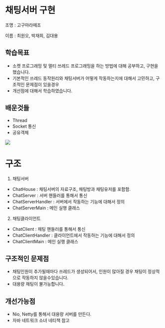 # 채팅서버 구현

조명 : 고구마라떼조

이름 : 최원오, 박재희, 김대용

## 학습목표

* 소켓 프로그래밍 및 멀티 쓰레드 프로그래밍을 하는 방법에 대해 공부하고, 구현을 했습니다.
* 기본적인 쓰레드 동작원리와 채팅서버가 어떻게 작동하는지에 대해서 고민하고, 구조적인 문제점이 있을경우 
* 개선점에 대해서 학습하였습니다.

## 배운것들

* Thread
* Socket 통신
* 공유객체

<img src="https://user-images.githubusercontent.com/26241008/50674376-0ed42b00-1029-11e9-97c7-e817364fdbd4.png"/>

# 구조

1) 채팅서버

- ChatHouse : 채팅서버의 자료구조, 채팅방과 채팅유저를 포함함.
- ChatServer : 서버 핸들러를 통해서 통신
- ChatServerHandler : 서버에서 작동하는 기능에 대해서 정의 
- ChatServerMain : 메인 실행 클래스

2) 채팅클라이언트

- ChatClient : 채팅 핸들러를 통해서 통신
- ChatClientHandler : 클라이언트에서 작동하는 기능에 대해서 정의
- ChatClientMain : 메인 실행 클래스


## 구조적인 문제점

* 채팅인원이 추가될때마다 쓰레드가 생성되어서, 인원이 많아질 경우 채팅이 정상적으로 작동하지 않을수있습니다.
* 대용량 채팅이 불가능합니다.

## 개선가능점

* Nio, Netty를 통해서 대용량 서버를 만든다.
* 자바 네트워크 소녀 네티책 참고
